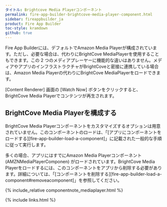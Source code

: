 ```yaml
---
タイトル: Brightcove Media Playerコンポーネント
permalink: fire-app-builder-brightcove-media-player-component.html
sidebar: fireappbuilder_ja
product: Fire App Builder
toc-style: kramdown
github: true
---
```


Fire App Builderには、デフォルトでAmazon Media Playerが構成されています。ただし、必要な場合は、代わりにBrightCove MediaPlayerを使用することもできます。この 2 つのメディアプレーヤーに機能的な違いはありません。メディアやアプリのインフラストラクチャがBrightCoveと密接に連携している場合は、Amazon Media Playerの代わりにBrightCove MediaPlayerをロードできます。

[Content Renderer] 画面の [Watch Now] ボタンをクリックすると、BrightCove Media Playerでコンテンツが再生されます。

## BrightCove Media Playerを構成する

BrightCove Media Playerコンポーネントをカスタマイズするオプションは用意されていません。このコンポーネントのロードは、「[アプリにコンポーネントをロードする][fire-app-builder-load-a-component]」に記載された一般的な手順に従って実行します。

多くの場合、アプリにはすでにAmazon Media Playerコンポーネント (AMZNMediaPlayerComponen) がロードされています。BrightCove Media Playerをロードするには、このコンポーネントをアプリから削除する必要があります。詳細については、「[コンポーネントを削除する][fire-app-builder-load-a-component#removeacomponent]」を参照してください。

{% include_relative componentnote_mediaplayer.html %}

{% include links.html %}
